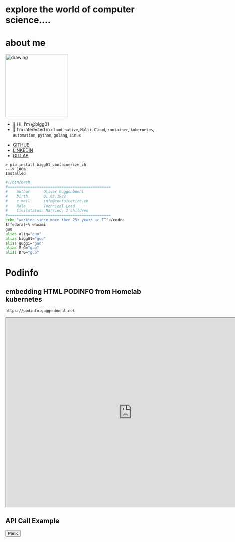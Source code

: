 # explore the world of computer science....

# about me


<img src="https://avatars.githubusercontent.com/u/3784993?v=4" alt="drawing" width="200"/>


- 👋 Hi, I’m @bigg01
- 👀 I’m interested in `cloud native`, `Multi-Cloud`, `container`, `kubernetes`, `automation`, `python`, `golang`, `Linux`

* [GITHUB](https://github.com/bigg01)
* [LINKEDIN](https://www.linkedin.com/in/oliver-guggenb%C3%BChl-12370198/)
* [GITLAB](https://gitlab.com/bigg01) 


```
> pip install bigg01_containerize_ch
---> 100%
Installed
```


```bash
#!/bin/bash
#==============================================
#    author      Oliver Guggenbuehl
#    birth       01.03.1982
#    e-mail      info@containerize.ch
#    Role        Technical Lead
#    Civilstatus: Married, 2 children
#==============================================
echo "working since more then 25+ years in IT"</code>
$[fedora]~% whoami
guo
alias olig="guo"
alias bigg01="guo"
alias guggi="guo"
alias MrG="guo"
alias DrG="guo"
```

# Podinfo

## embedding HTML PODINFO from Homelab kubernetes
`https://podinfo.guggenbuehl.net`
<iframe id="podinfoIframe" src="https://podinfo.guggenbuehl.net/" width="800" height="600"></iframe>

## API Call Example

<!-- <button id="apiButton">Get Version</button> -->

<button id="panicButton">Panic</button>

<p id="apiResult"></p>

<script>
document.getElementById('apiButton').addEventListener('click', function() {
    fetch('https://podinfo.guggenbuehl.net/version')
        .then(response => response.json())
        .then(data => {
            document.getElementById('apiResult').innerText = 'Version: ' + data.version;
        })
        .catch(error => {
            document.getElementById('apiResult').innerText = 'Error: ' + error;
        });
});

document.getElementById('panicButton').addEventListener('click', function() {
    var iframe = document.getElementById('podinfoIframe');
    iframe.src = iframe.src; // Refresh the iframe by resetting its src attribute
    document.getElementById('apiResult').innerText = 'Killed POD - Iframe refreshed!';
});
</script>